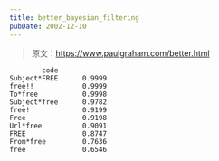 ```yaml
---
title: better_bayesian_filtering
pubDate: 2002-12-10
---
```


> 原文：https://www.paulgraham.com/better.html 

            code
    Subject*FREE      0.9999
    free!!            0.9999
    To*free           0.9998
    Subject*free      0.9782
    free!             0.9199
    Free              0.9198
    Url*free          0.9091
    FREE              0.8747
    From*free         0.7636
    free              0.6546
